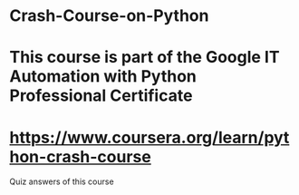 # Crash-Course-on-Python
# This course is part of the Google IT Automation with Python Professional Certificate
# https://www.coursera.org/learn/python-crash-course
 Quiz answers of this course
